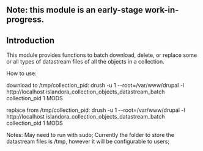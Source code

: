 ## Note: this module is an early-stage work-in-progress.

## Introduction

This module provides functions to batch download, delete, or replace some or all types of datastream files of all the objects in a collection.

How to use:

download to /tmp/collection_pid:
drush -u 1 --root=/var/www/drupal -l http://localhost islandora_collection_objects_datastream_batch collection_pid 1 MODS

replace from /tmp/collection_pid:
drush -u 1 --root=/var/www/drupal -l http://localhost islandora_collection_objects_datastream_batch collection_pid 1 MODS

Notes:
May need to run with sudo;
Currently the folder to store the datastream files is /tmp, however it will be configurable to users;
